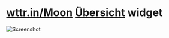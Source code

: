 # [wttr.in/Moon](//wttr.in/Moon) [Übersicht](http://tracesof.net/uebersicht/) widget
![Screenshot](https://raw.githubusercontent.com/matthias-vogt/wttr-moon-uebersicht/master/screenshot.png)
